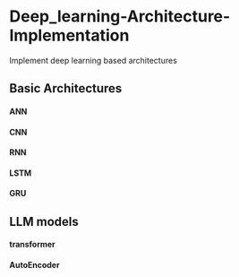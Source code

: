 # Deep_learning-Architecture-Implementation
Implement deep learning based architectures

## Basic Architectures
#### ANN
#### CNN
#### RNN
#### LSTM
#### GRU

## LLM models
#### transformer
#### AutoEncoder
